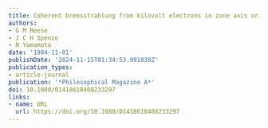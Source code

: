 ```yaml
---
title: Coherent bremsstrahlung from kilovolt electrons in zone axis orientations
authors:
- G M Reese
- J C H Spence
- N Yamamoto
date: '1984-11-01'
publishDate: '2024-11-15T01:34:53.991838Z'
publication_types:
- article-journal
publication: '*Philosophical Magazine A*'
doi: 10.1080/01418618408233297
links:
- name: URL
  url: https://doi.org/10.1080/01418618408233297
---
```

